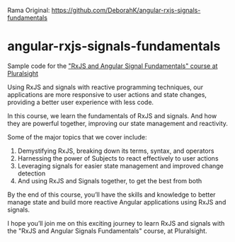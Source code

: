 Rama Original:
    https://github.com/DeborahK/angular-rxjs-signals-fundamentals

# angular-rxjs-signals-fundamentals
Sample code for the ["RxJS and Angular Signal Fundamentals" course at Pluralsight](https://www.pluralsight.com/library/courses/rxjs-angular-signals-fundamentals)

Using RxJS and signals with reactive programming techniques, our applications are more responsive to user actions and state changes, providing a better user experience with less code.

In this course, we learn the fundamentals of RxJS and signals. And how they are powerful together, improving our state management and reactivity.

Some of the major topics that we cover include: 
 
1.	Demystifying RxJS, breaking down its terms, syntax, and operators
2.	Harnessing the power of Subjects to react effectively to user actions
3.	Leveraging signals for easier state management and improved change detection
4.	And using RxJS and Signals together, to get the best from both
 
By the end of this course, you’ll have the skills and knowledge to better manage state and build more reactive Angular applications using RxJS and signals.

I hope you’ll join me on this exciting journey to learn RxJS and signals with the "RxJS and Angular Signals Fundamentals" course, at Pluralsight.
